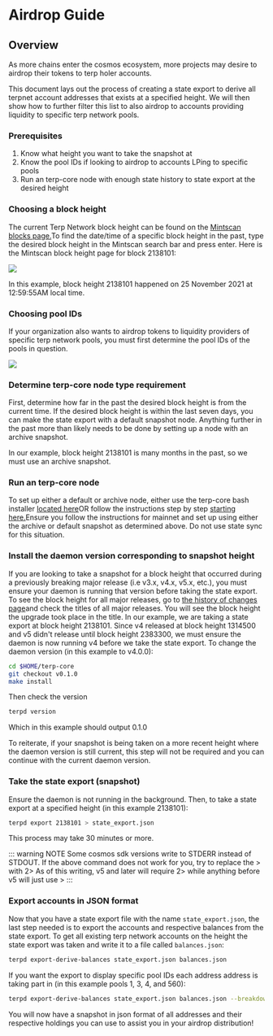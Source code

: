 # Airdrop Guide

## Overview

As more chains enter the cosmos ecosystem, more projects may desire to airdrop their tokens to terp holer accounts.

This document lays out the process of creating a state export to derive all terpnet account addresses that exists at a specified height. We will then show how to further filter this list to also airdrop to accounts providing liquidity to specific terp network pools.

### Prerequisites
1. Know what height you want to take the snapshot at
2. Know the pool IDs if looking to airdrop to accounts LPing to specific pools
3. Run an terp-core node with enough state history to state export at the desired height


### Choosing a block height
The current Terp Network block height can be found on the [Mintscan blocks page.](https://www.mintscan.io/terpnet/blocks)To find the date/time of a specific block height in the past, type the desired block height in the Mintscan search bar and press enter. Here is the Mintscan block height page for block 2138101:

![](../assets/mintscan_height.png)

In this example, block height 2138101 happened on 25 November 2021 at 12:59:55AM local time.

### Choosing pool IDs
If your organization also wants to airdrop tokens to liquidity providers of specific terp network pools, you must first determine the pool IDs of the pools in question. 

![](../assets/pools.png)


### Determine terp-core node type requirement
First, determine how far in the past the desired block height is from the current time. If the desired block height is within the last seven days, you can make the state export with a default snapshot node. Anything further in the past more than likely needs to be done by setting up a node with an archive snapshot.

In our example, block height 2138101 is many months in the past, so we must use an archive snapshot.


### Run an terp-core node
To set up either a default or archive node, either use the terp-core bash installer [located here](https://get.terp.network/)OR follow the instructions step by step [starting here.](https://docs.terp.network/developing/cli/install.html)Ensure you follow the instructions for mainnet and set up using either the archive or default snapshot as determined above. Do not use state sync for this situation.



### Install the daemon version corresponding to snapshot height
If you are looking to take a snapshot for a block height that occurred during a previously breaking major release (i.e v3.x, v4.x, v5.x, etc.), you must ensure your daemon is running that version before taking the state export. To see the block height for all major releases, go to [the history of changes page](https://docs.terp.network/history-and-changes.html)and check the titles of all major releases. You will see the block height the upgrade took place in the title. In our example, we are taking a state export at block height 2138101. Since v4 released at block height 1314500 and v5 didn't release until block height 2383300, we must ensure the daemon is now running v4 before we take the state export. To change the daemon version (in this example to v4.0.0):

```sh
cd $HOME/terp-core
git checkout v0.1.0
make install
```

Then check the version

```sh
terpd version
```

Which in this example should output 0.1.0

To reiterate, if your snapshot is being taken on a more recent height where the daemon version is still current, this step will not be required and you can continue with the current daemon version.



### Take the state export (snapshot)
Ensure the daemon is not running in the background. Then, to take a state export at a specified height (in this example 2138101):

```sh
terpd export 2138101 > state_export.json
```

This process may take 30 minutes or more.

::: warning NOTE
Some cosmos sdk versions write to STDERR instead of STDOUT. If the above command does not work for you, try to replace the > with 2>
As of this writing, v5 and later will require 2> while anything before v5 will just use >
:::


### Export accounts in JSON format
Now that you have a state export file with the name `state_export.json`, the last step needed is to export the accounts and respective balances from the state export. To get all existing terp network accounts on the height the state export was taken and write it to a file called `balances.json`:

```sh
terpd export-derive-balances state_export.json balances.json
```

If you want the export to display specific pool IDs each address address is taking part in (in this example pools 1, 3, 4, and 560):

```sh
terpd export-derive-balances state_export.json balances.json --breakdown-by-pool-ids 1,3,4,560
```

You will now have a snapshot in json format of all addresses and their respective holdings you can use to assist you in your airdrop distribution!